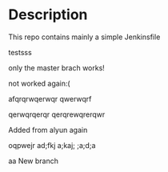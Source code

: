 # Description

This repo contains mainly a simple Jenkinsfile

testsss

only the master brach works!

not worked again:(

afqrqrwqerwqr
qwerwqrf

qerwqrqerqr
qerqrewqrerqwr

Added from alyun
again

oqpwejr
ad;fkj
a;kaj;
;a;d;a


aa
New branch
